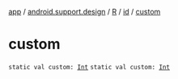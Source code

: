 [app](../../../index.md) / [android.support.design](../../index.md) / [R](../index.md) / [id](index.md) / [custom](./custom.md)

# custom

`static val custom: `[`Int`](https://kotlinlang.org/api/latest/jvm/stdlib/kotlin/-int/index.html)
`static val custom: `[`Int`](https://kotlinlang.org/api/latest/jvm/stdlib/kotlin/-int/index.html)